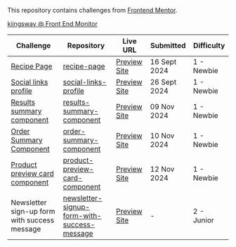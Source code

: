This repository contains challenges from [Frontend Mentor](https://www.frontendmentor.io/challenges).

[kiingsway @ Front End Monitor](https://www.frontendmentor.io/profile/kiingsway)

Challenge | Repository | Live URL | Submitted | Difficulty
--- | --- | --- | --- | --- |
[Recipe Page](https://www.frontendmentor.io/solutions/responsive-recipe-page-using-css-flexbox-and-custom-fonts-MiADPx2_5D) | [recipe-page](https://github.com/kiingsway/front-end-mentor/tree/main/recipe-page) | [Preview Site](https://html-preview.github.io/?url=https://github.com/kiingsway/front-end-mentor/blob/main/recipe-page/index.html) | 16 Sept 2024 | 1 - Newbie |
[Social links profile](https://www.frontendmentor.io/solutions/modern-social-profile-card-design-using-html-and-css-Aj9EBnzW91) | [social-links-profile](https://github.com/kiingsway/front-end-mentor/tree/main/social-links-profile) | [Preview Site](https://html-preview.github.io/?url=https://github.com/kiingsway/front-end-mentor/blob/main/social-links-profile/index.html) | 26 Sept 2024 | 1 - Newbie
[Results summary component](https://www.frontendmentor.io/solutions/results-summary-component-using-css-variables-and-responsive-flexbox-dnJezbeKXh ) | [results-summary-component](https://github.com/kiingsway/front-end-mentor/tree/main/results-summary-component) | [Preview Site](https://html-preview.github.io/?url=https://github.com/kiingsway/front-end-mentor/blob/main/results-summary-component/index.html) | 09 Nov 2024 | 1 - Newbie
[Order Summary Component](https://www.frontendmentor.io/solutions/checkout-page-using-html-and-css-WkK_BC1hDV) | [order-summary-component](https://github.com/kiingsway/front-end-mentor/tree/main/order-summary-component) | [Preview Site](https://html-preview.github.io/?url=https://github.com/kiingsway/front-end-mentor/blob/main/order-summary-component/index.html) | 10 Nov 2024 | 1 - Newbie
[Product preview card component](https://www.frontendmentor.io/solutions/responsive-card-showcase-FbslCCf-B6) | [product-preview-card-component](https://github.com/kiingsway/front-end-mentor/tree/main/product-preview-card-component) | [Preview Site](https://html-preview.github.io/?url=https://github.com/kiingsway/front-end-mentor/blob/main/product-preview-card-component/index.html) | 12 Nov 2024 | 1 - Newbie
Newsletter sign-up form with success message | [newsletter-signup-form-with-success-message](https://github.com/kiingsway/front-end-mentor/tree/main/newsletter-signup-form-with-success-message) | [Preview Site](https://html-preview.github.io/?url=https://github.com/kiingsway/front-end-mentor/blob/main/newsletter-signup-form-with-success-message/index.html) | - | 2 - Junior